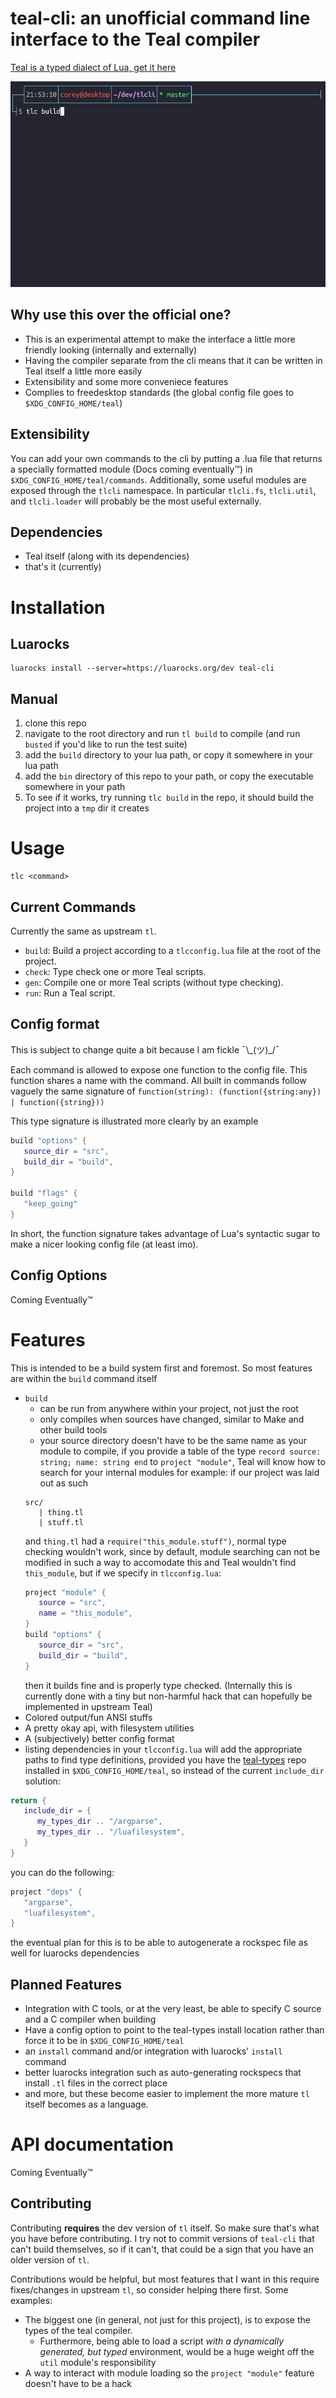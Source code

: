 # teal-cli: an unofficial command line interface to the Teal compiler
[Teal is a typed dialect of Lua, get it here](https://github.com/teal-language/tl)

![A gif of the tool building itself with the "tlc build" command, showing color coded output and a progress bar](media/teal-cli.gif)

## Why use this over the official one?
 - This is an experimental attempt to make the interface a little more friendly looking (internally and externally)
 - Having the compiler separate from the cli means that it can be written in Teal itself a little more easily
 - Extensibility and some more conveniece features
 - Complies to freedesktop standards (the global config file goes to `$XDG_CONFIG_HOME/teal`)

## Extensibility
You can add your own commands to the cli by putting a .lua file that returns a specially formatted module (Docs coming eventually™) in `$XDG_CONFIG_HOME/teal/commands`. Additionally, some useful modules are exposed through the `tlcli` namespace. In particular `tlcli.fs`, `tlcli.util`, and `tlcli.loader` will probably be the most useful externally.

## Dependencies
 - Teal itself (along with its dependencies)
 - that's it (currently)

# Installation

## Luarocks
```
luarocks install --server=https://luarocks.org/dev teal-cli
```

## Manual

1. clone this repo
2. navigate to the root directory and run `tl build` to compile (and run `busted` if you'd like to run the test suite)
3. add the `build` directory to your lua path, or copy it somewhere in your lua path
4. add the `bin` directory of this repo to your path, or copy the executable somewhere in your path
5. To see if it works, try running `tlc build` in the repo, it should build the project into a `tmp` dir it creates

# Usage

```
tlc <command>
```

## Current Commands
Currently the same as upstream `tl`.
 - `build`: Build a project according to a `tlcconfig.lua` file at the root of the project.
 - `check`: Type check one or more Teal scripts.
 - `gen`: Compile one or more Teal scripts (without type checking).
 - `run`: Run a Teal script.

## Config format
This is subject to change quite a bit because I am fickle ¯\\\_(ツ)\_/¯

Each command is allowed to expose one function to the config file. This function shares a name with the command.
All built in commands follow vaguely the same signature of `function(string): (function({string:any}) | function({string}))`

This type signature is illustrated more clearly by an example

```lua
build "options" {
   source_dir = "src",
   build_dir = "build",
}

build "flags" {
   "keep_going"
}
```

In short, the function signature takes advantage of Lua's syntactic sugar to make a nicer looking config file (at least imo).

## Config Options

Coming Eventually™

# Features
This is intended to be a build system first and foremost. So most features are within the `build` command itself
 - `build`
 	- can be run from anywhere within your project, not just the root
	- only compiles when sources have changed, similar to Make and other build tools
	- your source directory doesn't have to be the same name as your module to compile, if you provide a table of the type `record source: string; name: string end` to `project "module"`, Teal will know how to search for your internal modules
	for example: if our project was laid out as such
	```
	src/
	   | thing.tl
	   | stuff.tl
	```
	and `thing.tl` had a `require("this_module.stuff")`, normal type checking wouldn't work, since by default, module searching can not be modified in such a way to accomodate this and Teal wouldn't find `this_module`, but if we specify in `tlcconfig.lua`:
	```lua
	project "module" {
	   source = "src",
	   name = "this_module",
	}
	build "options" {
	   source_dir = "src",
	   build_dir = "build",
	}
	```
	then it builds fine and is properly type checked.
	(Internally this is currently done with a tiny but non-harmful hack that can hopefully be implemented in upstream Teal)
 - Colored output/fun ANSI stuffs
 - A pretty okay api, with filesystem utilities
 - A (subjectively) better config format
 - listing dependencies in your `tlcconfig.lua` will add the appropriate paths to find type definitions, provided you have the [teal-types](https://github.com/teal-language/teal-types) repo installed in `$XDG_CONFIG_HOME/teal`, so instead of the current `include_dir` solution:
```lua
return {
   include_dir = {
      my_types_dir .. "/argparse",
      my_types_dir .. "/luafilesystem",
   }
}
```
you can do the following:
```lua
project "deps" {
   "argparse",
   "luafilesystem",
}
```
the eventual plan for this is to be able to autogenerate a rockspec file as well for luarocks dependencies

## Planned Features
 - Integration with C tools, or at the very least, be able to specify C source and a C compiler when building
 - Have a config option to point to the teal-types install location rather than force it to be in `$XDG_CONFIG_HOME/teal`
 - an `install` command and/or integration with luarocks' `install` command
 - better luarocks integration such as auto-generating rockspecs that install `.tl` files in the correct place
 - and more, but these become easier to implement the more mature `tl` itself becomes as a language.

# API documentation

Coming Eventually™

## Contributing

Contributing **requires** the dev version of `tl` itself. So make sure that's what you have before contributing. I try not to commit versions of `teal-cli` that can't build themselves, so if it can't, that could be a sign that you have an older version of `tl`.

Contributions would be helpful, but most features that I want in this require fixes/changes in upstream `tl`, so consider helping there first.
Some examples:
 - The biggest one (in general, not just for this project), is to expose the types of the teal compiler.
 	- Furthermore, being able to load a script _with a dynamically generated, but typed_ environment, would be a huge weight off the `util` module's responsibility
 - A way to interact with module loading so the `project "module"` feature doesn't have to be a hack
